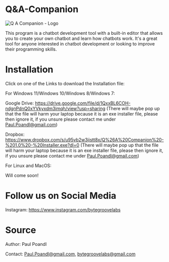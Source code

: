 # Q&A-Companion

![Q A Companion - Logo](https://user-images.githubusercontent.com/75140549/235306150-07abf8eb-7ec4-4214-88f5-c3a465526f28.png)

This program is a chatbot development tool with a built-in editor that allows you to create your own chatbot and learn how chatbots work. It's a great tool for anyone interested in chatbot development or looking to improve their programming skills.

# Installation

Click on one of the Links to download the Installation file:

For Windows 11/Windows 10/Windows 8/Windows 7:

Google Drive: https://drive.google.com/file/d/1QxxBL6COH-ndgnPdnQ0xYVkyxdm3imqh/view?usp=sharing (There will maybe pop up that the file will harm your laptop because it is an exe installer file, please then ignore it, if you unsure please contact me under Paul.Poandl@gmail.com)

Dropbox: https://www.dropbox.com/s/u95vb2w3jistt8x/Q%26A%20Companion%20-%201.0%20-%20Installer.exe?dl=0 (There will maybe pop up that the file will harm your laptop because it is an exe installer file, please then ignore it, if you unsure please contact me under Paul.Poandl@gmail.com)

For Linux and MacOS:

Will come soon!

# Follow us on Social Media

Instagram: https://www.instagram.com/bytegroovelabs

# Source

Author: Paul Poandl

Contact: Paul.Poandl@gmail.com, bytegroovelabs@gmail.com
